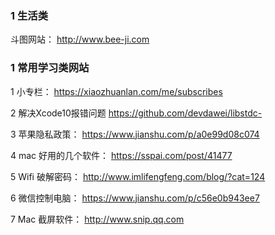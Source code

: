 ### 1 生活类 
斗图网站： http://www.bee-ji.com

### 1 常用学习类网站

1 小专栏： https://xiaozhuanlan.com/me/subscribes

2 解决Xcode10报错问题 https://github.com/devdawei/libstdc-

3 苹果隐私政策： https://www.jianshu.com/p/a0e99d08c074

4 mac 好用的几个软件： https://sspai.com/post/41477

5 Wifi 破解密码： http://www.imlifengfeng.com/blog/?cat=124

6 微信控制电脑： https://www.jianshu.com/p/c56e0b943ee7

7 	Mac 截屏软件： http://www.snip.qq.com